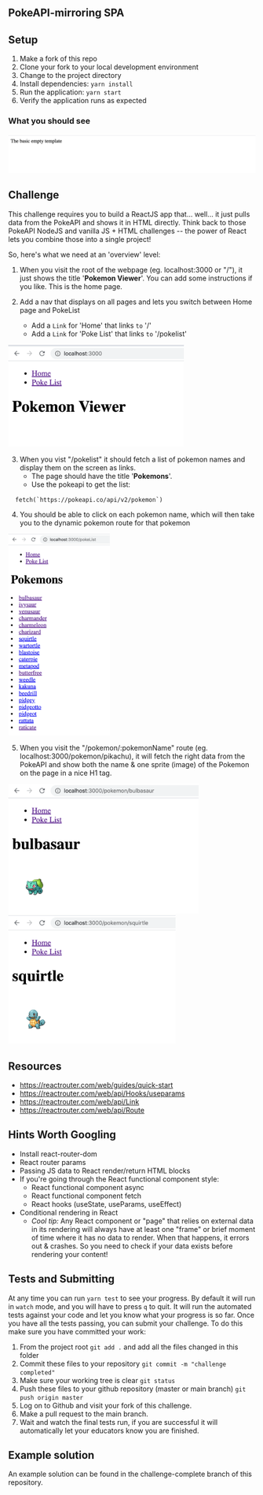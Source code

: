 ## PokeAPI-mirroring SPA

## Setup

1. Make a fork of this repo
2. Clone your fork to your local development environment
3. Change to the project directory
4. Install dependencies: `yarn install`
5. Run the application: `yarn start`
6. Verify the application runs as expected

### What you should see
<img src="./docs/Challenge_starter.png" style="zoom:50%;" />


## Challenge
This challenge requires you to build a ReactJS app that... well... it just pulls data from the PokeAPI and shows it in HTML directly. Think back to those PokeAPI NodeJS and vanilla JS + HTML challenges -- the power of React lets you combine those into a single project!

So, here's what we need at an 'overview' level:

1. When you visit the root of the webpage (eg. localhost:3000 or "/"), it just shows the title '**Pokemon Viewer**'. You can add some instructions if you like. This is the home page.
2. Add a nav that displays on all pages and lets you switch between Home page and PokeList
 
   - Add a `Link` for 'Home' that links `to` '/' 
   - Add a `Link` for 'Poke List' that links `to` '/pokelist' 
   
<img src="./docs/challenge_complete_1.png" style="zoom:40%;" />

3. When you vist "/pokelist" it should fetch a list of pokemon names and display them on the screen as links.
   - The page should have the title '**Pokemons**'. 
   - Use the pokeapi to get the list:
  ```
	fetch(`https://pokeapi.co/api/v2/pokemon`)
  ```

4. You should be able to click on each pokemon name, which will then take you to the dynamic pokemon route for that pokemon

<img src="./docs/challenge_complete_2.png" style="zoom:40%;" />

5. When you visit the "/pokemon/:pokemonName" route (eg. localhost:3000/pokemon/pikachu), it will fetch the right data from the PokeAPI and show both the name & one sprite (image) of the Pokemon on the page in a nice H1 tag.

<img src="./docs/challenge_complete_3.png" style="zoom:40%;" />

<img src="./docs/challenge_complete_4.png" style="zoom:40%;" />

## Resources

- https://reactrouter.com/web/guides/quick-start
- https://reactrouter.com/web/api/Hooks/useparams
- https://reactrouter.com/web/api/Link
- https://reactrouter.com/web/api/Route

## Hints Worth Googling

- Install react-router-dom
- React router params
- Passing JS data to React render/return HTML blocks
- If you're going through the React functional component style:
  - React functional component async
  - React functional component fetch
  - React hooks (useState, useParams, useEffect)
- Conditional rendering in React
  - *Cool tip:* Any React component or "page" that relies on external data in its rendering will always have at least one "frame" or brief moment of time where it has no data to render. When that happens, it errors out & crashes. So you need to check if your data exists before rendering your content!

## Tests and Submitting

At any time you can run `yarn test` to see your progress. By default it will run in `watch` mode, and you will have to press `q` to quit. It will run the automated tests against your code and let you know what your progress is so far. Once you have all the tests passing, you can submit your challenge. To do this make sure you have committed your work:

1. From the project root `git add .` and add all the files changed in this folder
2. Commit these files to your repository `git commit -m "challenge completed"`
3. Make sure your working tree is clear `git status`
4. Push these files to your github repository (master or main branch) `git push origin master`
5. Log on to Github and visit your fork of this challenge.
6. Make a pull request to the main branch.
7. Wait and watch the final tests run, if you are successful it will automatically let your educators know you are finished.

## Example solution
An example solution can be found in the challenge-complete branch of this repository.